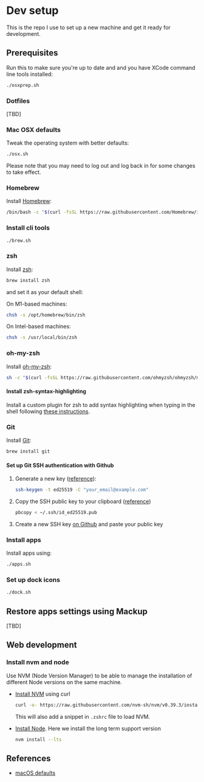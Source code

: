 # Dev setup

This is the repo I use to set up a new machine and get it ready for development.

## Prerequisites

Run this to make sure you're up to date and and you have XCode command line tools installed:

```bash
./osxprep.sh
```

###  Dotfiles

[TBD]

### Mac OSX defaults

Tweak the operating system with better defaults:

```bash
./osx.sh
```

Please note that you may need to log out and log back in for some changes to take effect.

### Homebrew

Install [Homebrew](https://docs.brew.sh/Installation):

```bash
/bin/bash -c "$(curl -fsSL https://raw.githubusercontent.com/Homebrew/install/master/install.sh)"
```

### Install cli tools

```bash
./brew.sh
```

### zsh

Install [zsh](https://github.com/ohmyzsh/ohmyzsh/wiki/Installing-ZSH):

```bash
brew install zsh
```

and set it as your default shell:

On M1-based machines:
```bash
chsh -s /opt/homebrew/bin/zsh
```

On Intel-based machines:
```bash
chsh -s /usr/local/bin/zsh
```

### oh-my-zsh

Install [oh-my-zsh](https://ohmyz.sh/):

```bash
sh -c "$(curl -fsSL https://raw.githubusercontent.com/ohmyzsh/ohmyzsh/master/tools/install.sh)"
```

#### Install zsh-syntax-highlighting

Install a custom plugin for zsh to add syntax highlighting when typing in the shell following [these instructions](https://github.com/zsh-users/zsh-syntax-highlighting/blob/master/INSTALL.md#oh-my-zsh).

### Git

Install [Git](https://git-scm.com/download/mac):

```bash
brew install git
```

#### Set up Git SSH authentication with Github

1. Generate a new key ([reference](https://docs.github.com/en/authentication/connecting-to-github-with-ssh/generating-a-new-ssh-key-and-adding-it-to-the-ssh-agent)):
   ```bash
   ssh-keygen -t ed25519 -C "your_email@example.com"
   ```
2. Copy the SSH public key to your clipboard ([reference](https://docs.github.com/en/authentication/connecting-to-github-with-ssh/adding-a-new-ssh-key-to-your-github-account#adding-a-new-ssh-key-to-your-account))
   ```bash
   pbcopy < ~/.ssh/id_ed25519.pub
   ```
3. Create a new SSH key [on Github](https://github.com/settings/keys) and paste your public key

### Install apps

Install apps using:

```bash
./apps.sh
```

### Set up dock icons

```bash
./dock.sh
```

## Restore apps settings using Mackup

[TBD]

## Web development

### Install nvm and node

Use NVM (Node Version Manager) to be able to manage the installation of different Node versions on the same machine.

- [Install NVM](https://github.com/nvm-sh/nvm#install--update-script) using curl

  ```bash
  curl -o- https://raw.githubusercontent.com/nvm-sh/nvm/v0.39.3/install.sh | bash
  ```

  This will also add a snippet in `.zshrc` file to load NVM.

- [Install Node](https://github.com/nvm-sh/nvm#usage). Here we install the long term support version

  ```bash
  nvm install --lts
  ```

## References

- [macOS defaults](https://macos-defaults.com/)
